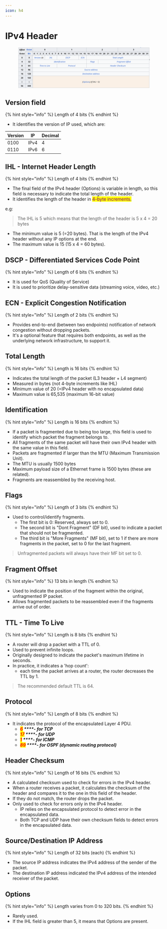 ```yaml
---
icon: h4
---
```


# IPv4 Header

<figure><img src=".gitbook/assets/image (10).png" alt=""><figcaption></figcaption></figure>

## Version field

{% hint style="info" %}
Length of 4 bits
{% endhint %}

* It identifies the version of IP used, which are:

| Version | IP   | Decimal |
| ------- | ---- | ------- |
| 0100    | IPv4 | 4       |
| 0110    | IPv6 | 6       |

## IHL - Internet Header Length

{% hint style="info" %}
Length of 4 bits
{% endhint %}

* The final field of the IPv4 header (Options) is variable in length, so this field is necessary to indicate the total length of the header.&#x20;
* It identifies the length of the header in <mark style="color:purple;">4-byte increments</mark><mark style="color:blue;">.</mark>

e.g:

> The IHL is 5 which means that the length of the header is 5 x 4 = 20 bytes

* The minimum value is 5 (=20 bytes). That is the length of the IPv4 header without any IP options at the end.
* The maximum value is 15 (15 x 4 = 60 bytes).

## DSCP - Differentiated Services Code Point

{% hint style="info" %}
Length of 6 bits
{% endhint %}

* It is used for QoS (Quality of Service)
* It is used to prioritize delay-sensitive data (streaming voice, video, etc.)

## ECN - Explicit Congestion Notification

{% hint style="info" %}
Length of 2 bits
{% endhint %}

* Provides end-to-end (between two endpoints) notification of network congestion without dropping packets.
* It's a optional feature that requires both endpoints, as well as the underlying network infrastructure, to support it.

## Total Length

{% hint style="info" %}
Length is 16 bits
{% endhint %}

* Indicates the total length of the packet (L3 header + L4 segment)
* Measured in bytes (not 4-byte increments like IHL)
* Minimum value of 20 (=IPv4 header with no encapsulated data)
* Maximum value is 65,535 (maximum 16-bit value)

## Identification

{% hint style="info" %}
Length is 16 bits
{% endhint %}

* If a packet is fragmented due to being too large, this field is used to identify which packet the fragment belongs to.
* All fragments of the same packet will have their own IPv4 header with the same value in this field.
* Packets are fragmented if larger than the MTU (Maximum Transmission Unit).
* The MTU is usually 1500 bytes
* Maximum payload size of a Ethernet frame is 1500 bytes (these are related).
* Fragments are reassembled by the receiving host.

## Flags

{% hint style="info" %}
Length of 3 bits
{% endhint %}

* Used to control/identify fragments.
  * The first bit is 0: Reserved, always set to 0.
  * The second bit is "Dont Fragment" (DF bit), used to indicate a packet that should not be fragmented.
  * The third bit is "More Fragments" (MF bit), set to 1 if there are more fragments in the packet, set to 0 for the last fragment.

> Unfragmented packets will always have their MF bit set to 0.

## Fragment Offset

{% hint style="info" %}
13 bits in length
{% endhint %}

* Used to indicate the position of the fragment within the original, unfragmented IP packet.
* Allows fragmented packets to be reassembled even if the fragments arrive out of order.

## TTL - Time To Live

{% hint style="info" %}
Length is 8 bits
{% endhint %}

* A router will drop a packet with a TTL of 0.
* Used to prevent infinite loops.
* Originally designed to indicate the packet's maximum lifetime in seconds.
* In practice, it indicates a 'hop count':
  * each time the packet arrives at a router, the router decreases the TTL by 1.

> The recommended default TTL is 64.

## Protocol

{% hint style="info" %}
Length of 8 bits
{% endhint %}

* It indicates the protocol of the encapsulated Layer 4 PDU.
  * _<mark style="color:red;">**6**</mark>**&#x20;****- for TCP**_
  * _<mark style="color:red;">**17**</mark>**&#x20;****- for UDP**_
  * _<mark style="color:red;">**1**</mark>**&#x20;****- for ICMP**_
  * _<mark style="color:red;">**89**</mark>**&#x20;****- for OSPF (dynamic routing protocol)**_

## Header Checksum

{% hint style="info" %}
Length of 16 bits
{% endhint %}

* A calculated checksum used to check for errors in the IPv4 header.
* When a router receives a packet, it calculates the checksum of the header and compares it to the one in this field of the header.
* If they do not match, the router drops the packet.
* Only used to check for errors only in the IPv4 header.
  * IP relies on the encapsulated protocol to detect error in the encapsulated data.
  * Both TCP and UDP have their own checksum fields to detect errors in the encapsulated data.

## Source/Destination IP Address

{% hint style="info" %}
Length of 32 bits (each)
{% endhint %}

* The source IP address indicates the IPv4 address of the sender of the packet.
* The destination IP address indicated the IPv4 address of the intended receiver of the packet.

## Options

{% hint style="info" %}
Length varies from 0 to 320 bits.
{% endhint %}

* Rarely used.
* If the IHL field is greater than 5, it means that Options are present.





